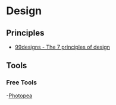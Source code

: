 # Design

## Principles

- [99designs - The 7 principles of design](https://99designs.com/blog/tips/principles-of-design/)


## Tools
### Free Tools
-[Photopea](https://www.photopea.com/)
